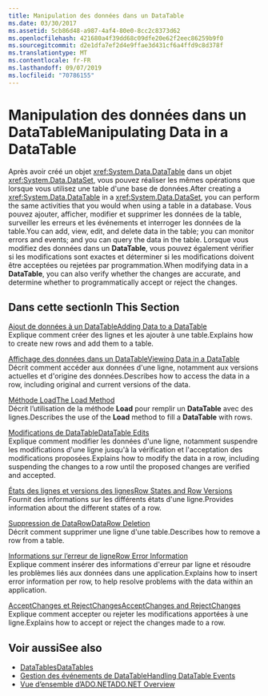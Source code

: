 ```yaml
---
title: Manipulation des données dans un DataTable
ms.date: 03/30/2017
ms.assetid: 5cb86d48-a987-4af4-80e0-8cc2c8373d62
ms.openlocfilehash: 421680a4f39dd68c09dfe20e62f2eec86259b9f0
ms.sourcegitcommit: d2e1dfa7ef2d4e9ffae3d431cf6a4ffd9c8d378f
ms.translationtype: MT
ms.contentlocale: fr-FR
ms.lasthandoff: 09/07/2019
ms.locfileid: "70786155"
---
```

# <a name="manipulating-data-in-a-datatable"></a><span data-ttu-id="a7d67-102">Manipulation des données dans un DataTable</span><span class="sxs-lookup"><span data-stu-id="a7d67-102">Manipulating Data in a DataTable</span></span>
<span data-ttu-id="a7d67-103">Après avoir créé un objet <xref:System.Data.DataTable> dans un objet <xref:System.Data.DataSet>, vous pouvez réaliser les mêmes opérations que lorsque vous utilisez une table d'une base de données.</span><span class="sxs-lookup"><span data-stu-id="a7d67-103">After creating a <xref:System.Data.DataTable> in a <xref:System.Data.DataSet>, you can perform the same activities that you would when using a table in a database.</span></span> <span data-ttu-id="a7d67-104">Vous pouvez ajouter, afficher, modifier et supprimer les données de la table, surveiller les erreurs et les événements et interroger les données de la table.</span><span class="sxs-lookup"><span data-stu-id="a7d67-104">You can add, view, edit, and delete data in the table; you can monitor errors and events; and you can query the data in the table.</span></span> <span data-ttu-id="a7d67-105">Lorsque vous modifiez des données dans un **DataTable**, vous pouvez également vérifier si les modifications sont exactes et déterminer si les modifications doivent être acceptées ou rejetées par programmation.</span><span class="sxs-lookup"><span data-stu-id="a7d67-105">When modifying data in a **DataTable**, you can also verify whether the changes are accurate, and determine whether to programmatically accept or reject the changes.</span></span>  
  
## <a name="in-this-section"></a><span data-ttu-id="a7d67-106">Dans cette section</span><span class="sxs-lookup"><span data-stu-id="a7d67-106">In This Section</span></span>  
 [<span data-ttu-id="a7d67-107">Ajout de données à un DataTable</span><span class="sxs-lookup"><span data-stu-id="a7d67-107">Adding Data to a DataTable</span></span>](adding-data-to-a-datatable.md)  
 <span data-ttu-id="a7d67-108">Explique comment créer des lignes et les ajouter à une table.</span><span class="sxs-lookup"><span data-stu-id="a7d67-108">Explains how to create new rows and add them to a table.</span></span>  
  
 [<span data-ttu-id="a7d67-109">Affichage des données dans un DataTable</span><span class="sxs-lookup"><span data-stu-id="a7d67-109">Viewing Data in a DataTable</span></span>](viewing-data-in-a-datatable.md)  
 <span data-ttu-id="a7d67-110">Décrit comment accéder aux données d'une ligne, notamment aux versions actuelles et d'origine des données.</span><span class="sxs-lookup"><span data-stu-id="a7d67-110">Describes how to access the data in a row, including original and current versions of the data.</span></span>  
  
 [<span data-ttu-id="a7d67-111">Méthode Load</span><span class="sxs-lookup"><span data-stu-id="a7d67-111">The Load Method</span></span>](the-load-method.md)  
 <span data-ttu-id="a7d67-112">Décrit l’utilisation de la méthode **Load** pour remplir un **DataTable** avec des lignes.</span><span class="sxs-lookup"><span data-stu-id="a7d67-112">Describes the use of the **Load** method to fill a **DataTable** with rows.</span></span>  
  
 [<span data-ttu-id="a7d67-113">Modifications de DataTable</span><span class="sxs-lookup"><span data-stu-id="a7d67-113">DataTable Edits</span></span>](datatable-edits.md)  
 <span data-ttu-id="a7d67-114">Explique comment modifier les données d'une ligne, notamment suspendre les modifications d'une ligne jusqu'à la vérification et l'acceptation des modifications proposées.</span><span class="sxs-lookup"><span data-stu-id="a7d67-114">Explains how to modify the data in a row, including suspending the changes to a row until the proposed changes are verified and accepted.</span></span>  
  
 [<span data-ttu-id="a7d67-115">États des lignes et versions des lignes</span><span class="sxs-lookup"><span data-stu-id="a7d67-115">Row States and Row Versions</span></span>](row-states-and-row-versions.md)  
 <span data-ttu-id="a7d67-116">Fournit des informations sur les différents états d'une ligne.</span><span class="sxs-lookup"><span data-stu-id="a7d67-116">Provides information about the different states of a row.</span></span>  
  
 [<span data-ttu-id="a7d67-117">Suppression de DataRow</span><span class="sxs-lookup"><span data-stu-id="a7d67-117">DataRow Deletion</span></span>](datarow-deletion.md)  
 <span data-ttu-id="a7d67-118">Décrit comment supprimer une ligne d'une table.</span><span class="sxs-lookup"><span data-stu-id="a7d67-118">Describes how to remove a row from a table.</span></span>  
  
 [<span data-ttu-id="a7d67-119">Informations sur l’erreur de ligne</span><span class="sxs-lookup"><span data-stu-id="a7d67-119">Row Error Information</span></span>](row-error-information.md)  
 <span data-ttu-id="a7d67-120">Explique comment insérer des informations d'erreur par ligne et résoudre les problèmes liés aux données dans une application.</span><span class="sxs-lookup"><span data-stu-id="a7d67-120">Explains how to insert error information per row, to help resolve problems with the data within an application.</span></span>  
  
 [<span data-ttu-id="a7d67-121">AcceptChanges et RejectChanges</span><span class="sxs-lookup"><span data-stu-id="a7d67-121">AcceptChanges and RejectChanges</span></span>](acceptchanges-and-rejectchanges.md)  
 <span data-ttu-id="a7d67-122">Explique comment accepter ou rejeter les modifications apportées à une ligne.</span><span class="sxs-lookup"><span data-stu-id="a7d67-122">Explains how to accept or reject the changes made to a row.</span></span>  
  
## <a name="see-also"></a><span data-ttu-id="a7d67-123">Voir aussi</span><span class="sxs-lookup"><span data-stu-id="a7d67-123">See also</span></span>

- [<span data-ttu-id="a7d67-124">DataTables</span><span class="sxs-lookup"><span data-stu-id="a7d67-124">DataTables</span></span>](datatables.md)
- [<span data-ttu-id="a7d67-125">Gestion des événements de DataTable</span><span class="sxs-lookup"><span data-stu-id="a7d67-125">Handling DataTable Events</span></span>](handling-datatable-events.md)
- [<span data-ttu-id="a7d67-126">Vue d’ensemble d’ADO.NET</span><span class="sxs-lookup"><span data-stu-id="a7d67-126">ADO.NET Overview</span></span>](../ado-net-overview.md)
